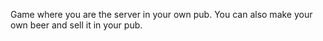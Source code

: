 Game where you are the server in your own pub. You can also make your own beer and sell it in your pub.